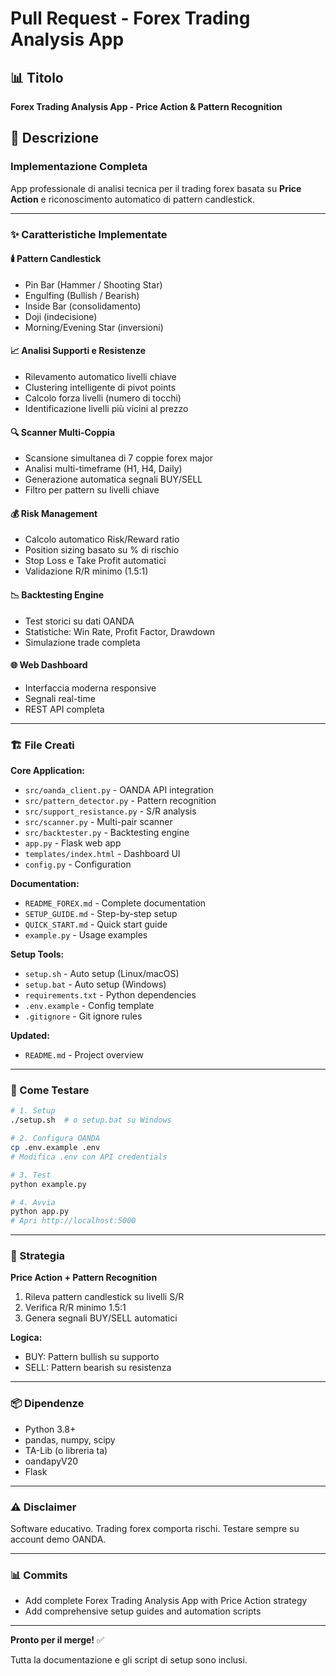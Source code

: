 # Pull Request - Forex Trading Analysis App

## 📊 Titolo
**Forex Trading Analysis App - Price Action & Pattern Recognition**

## 📝 Descrizione

### Implementazione Completa

App professionale di analisi tecnica per il trading forex basata su **Price Action** e riconoscimento automatico di pattern candlestick.

---

### ✨ Caratteristiche Implementate

#### 🕯️ Pattern Candlestick
- Pin Bar (Hammer / Shooting Star)
- Engulfing (Bullish / Bearish)
- Inside Bar (consolidamento)
- Doji (indecisione)
- Morning/Evening Star (inversioni)

#### 📈 Analisi Supporti e Resistenze
- Rilevamento automatico livelli chiave
- Clustering intelligente di pivot points
- Calcolo forza livelli (numero di tocchi)
- Identificazione livelli più vicini al prezzo

#### 🔍 Scanner Multi-Coppia
- Scansione simultanea di 7 coppie forex major
- Analisi multi-timeframe (H1, H4, Daily)
- Generazione automatica segnali BUY/SELL
- Filtro per pattern su livelli chiave

#### 💰 Risk Management
- Calcolo automatico Risk/Reward ratio
- Position sizing basato su % di rischio
- Stop Loss e Take Profit automatici
- Validazione R/R minimo (1.5:1)

#### 📉 Backtesting Engine
- Test storici su dati OANDA
- Statistiche: Win Rate, Profit Factor, Drawdown
- Simulazione trade completa

#### 🌐 Web Dashboard
- Interfaccia moderna responsive
- Segnali real-time
- REST API completa

---

### 🏗️ File Creati

**Core Application:**
- `src/oanda_client.py` - OANDA API integration
- `src/pattern_detector.py` - Pattern recognition
- `src/support_resistance.py` - S/R analysis
- `src/scanner.py` - Multi-pair scanner
- `src/backtester.py` - Backtesting engine
- `app.py` - Flask web app
- `templates/index.html` - Dashboard UI
- `config.py` - Configuration

**Documentation:**
- `README_FOREX.md` - Complete documentation
- `SETUP_GUIDE.md` - Step-by-step setup
- `QUICK_START.md` - Quick start guide
- `example.py` - Usage examples

**Setup Tools:**
- `setup.sh` - Auto setup (Linux/macOS)
- `setup.bat` - Auto setup (Windows)
- `requirements.txt` - Python dependencies
- `.env.example` - Config template
- `.gitignore` - Git ignore rules

**Updated:**
- `README.md` - Project overview

---

### 🚀 Come Testare

```bash
# 1. Setup
./setup.sh  # o setup.bat su Windows

# 2. Configura OANDA
cp .env.example .env
# Modifica .env con API credentials

# 3. Test
python example.py

# 4. Avvia
python app.py
# Apri http://localhost:5000
```

---

### 🎯 Strategia

**Price Action + Pattern Recognition**

1. Rileva pattern candlestick su livelli S/R
2. Verifica R/R minimo 1.5:1
3. Genera segnali BUY/SELL automatici

**Logica:**
- BUY: Pattern bullish su supporto
- SELL: Pattern bearish su resistenza

---

### 📦 Dipendenze

- Python 3.8+
- pandas, numpy, scipy
- TA-Lib (o libreria ta)
- oandapyV20
- Flask

---

### ⚠️ Disclaimer

Software educativo. Trading forex comporta rischi.
Testare sempre su account demo OANDA.

---

### 📊 Commits

- Add complete Forex Trading Analysis App with Price Action strategy
- Add comprehensive setup guides and automation scripts

---

**Pronto per il merge!** ✅

Tutta la documentazione e gli script di setup sono inclusi.
